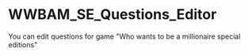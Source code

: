 # WWBAM_SE_Questions_Editor
You can edit questions for game "Who wants to be a millionaire special editions"
